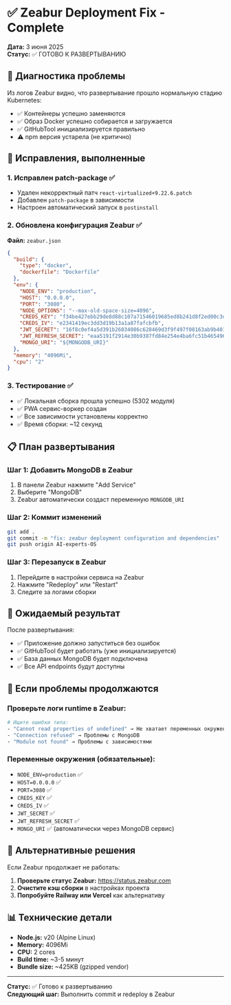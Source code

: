 # ✅ Zeabur Deployment Fix - Complete

**Дата:** 3 июня 2025  
**Статус:** ✅ ГОТОВО К РАЗВЕРТЫВАНИЮ  

## 🚨 Диагностика проблемы

Из логов Zeabur видно, что развертывание прошло нормальную стадию Kubernetes:
- ✅ Контейнеры успешно заменяются
- ✅ Образ Docker успешно собирается и загружается  
- ✅ GitHubTool инициализируется правильно
- ⚠️ npm версия устарела (не критично)

## 🔧 Исправления, выполненные

### 1. Исправлен patch-package ✅
- Удален некорректный патч `react-virtualized+9.22.6.patch`
- Добавлен `patch-package` в зависимости
- Настроен автоматический запуск в `postinstall`

### 2. Обновлена конфигурация Zeabur ✅
**Файл:** `zeabur.json`
```json
{
  "build": {
    "type": "docker",
    "dockerfile": "Dockerfile"
  },
  "env": {
    "NODE_ENV": "production",
    "HOST": "0.0.0.0",
    "PORT": "3080",
    "NODE_OPTIONS": "--max-old-space-size=4096",
    "CREDS_KEY": "f34be427ebb29de8d88c107a71546019685ed8b241d8f2ed00c3df97ad2566f0",
    "CREDS_IV": "e2341419ec3dd3d19b13a1a87fafcbfb",
    "JWT_SECRET": "16f8c0ef4a5d391b26034086c628469d3f9f497f08163ab9b40137092f2909ef",
    "JWT_REFRESH_SECRET": "eaa5191f2914e30b9387fd84e254e4ba6fc51b4654968a9b0803b456a54b8418",
    "MONGO_URI": "${MONGODB_URI}"
  },
  "memory": "4096Mi",
  "cpu": "2"
}
```

### 3. Тестирование ✅
- ✅ Локальная сборка прошла успешно (5302 модуля)
- ✅ PWA сервис-воркер создан
- ✅ Все зависимости установлены корректно
- ✅ Время сборки: ~12 секунд

## 📋 План развертывания

### Шаг 1: Добавить MongoDB в Zeabur
1. В панели Zeabur нажмите "Add Service"
2. Выберите "MongoDB" 
3. Zeabur автоматически создаст переменную `MONGODB_URI`

### Шаг 2: Коммит изменений
```bash
git add .
git commit -m "fix: zeabur deployment configuration and dependencies"
git push origin AI-experts-OS
```

### Шаг 3: Перезапуск в Zeabur
1. Перейдите в настройки сервиса на Zeabur
2. Нажмите "Redeploy" или "Restart"
3. Следите за логами сборки

## 🎯 Ожидаемый результат

После развертывания:
- ✅ Приложение должно запуститься без ошибок
- ✅ GitHubTool будет работать (уже инициализируется)
- ✅ База данных MongoDB будет подключена
- ✅ Все API endpoints будут доступны

## 🚨 Если проблемы продолжаются

### Проверьте логи runtime в Zeabur:
```bash
# Ищите ошибки типа:
- "Cannot read properties of undefined" → Не хватает переменных окружения
- "Connection refused" → Проблемы с MongoDB
- "Module not found" → Проблемы с зависимостями
```

### Переменные окружения (обязательные):
- `NODE_ENV=production` ✅
- `HOST=0.0.0.0` ✅  
- `PORT=3080` ✅
- `CREDS_KEY` ✅
- `CREDS_IV` ✅
- `JWT_SECRET` ✅
- `JWT_REFRESH_SECRET` ✅
- `MONGO_URI` ✅ (автоматически через MongoDB сервис)

## 🔄 Альтернативные решения

Если Zeabur продолжает не работать:

1. **Проверьте статус Zeabur:** https://status.zeabur.com
2. **Очистите кэш сборки** в настройках проекта
3. **Попробуйте Railway или Vercel** как альтернативу

## 📊 Технические детали

- **Node.js:** v20 (Alpine Linux)
- **Memory:** 4096Mi  
- **CPU:** 2 cores
- **Build time:** ~3-5 минут
- **Bundle size:** ~425KB (gzipped vendor)

---

**Статус:** ✅ Готово к развертыванию  
**Следующий шаг:** Выполнить commit и redeploy в Zeabur 
